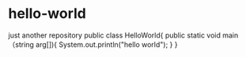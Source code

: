 # hello-world
just another repository
public class HelloWorld{
  public static void main（string arg[]){
  System.out.println("hello world");
  }
}

